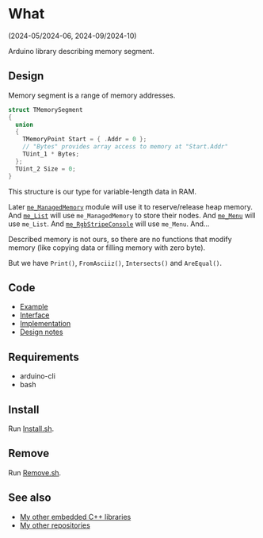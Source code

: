 # What

(2024-05/2024-06, 2024-09/2024-10)

Arduino library describing memory segment.


## Design

Memory segment is a range of memory addresses.

```C++
struct TMemorySegment
{
  union
  {
    TMemoryPoint Start = { .Addr = 0 };
    // "Bytes" provides array access to memory at "Start.Addr"
    TUint_1 * Bytes;
  };
  TUint_2 Size = 0;
}
```

This structure is our type for variable-length data in RAM.

Later [`me_ManagedMemory`][me_ManagedMemory] module will use it
to reserve/release heap memory. And [`me_List`][me_List] will use
`me_ManagedMemory` to store their nodes. And [`me_Menu`][me_Menu]
will use `me_List`. And [`me_RgbStripeConsole`][me_RgbStripeConsole]
will use `me_Menu`. And...

Described memory is not ours, so there are no functions that
modify memory (like copying data or filling memory with zero byte).

But we have `Print()`, `FromAsciiz()`, `Intersects()` and `AreEqual()`.


## Code

* [Example](examples/me_MemorySegment/me_MemorySegment.ino)
* [Interface](src/me_MemorySegment.h)
* [Implementation](src/me_MemorySegment.cpp)
* [Design notes](extras/Design%20notes.txt)


## Requirements

  * arduino-cli
  * bash


## Install

Run [Install.sh](Install.sh).


## Remove

Run [Remove.sh](Remove.sh).


## See also

* [My other embedded C++ libraries][Embedded]
* [My other repositories][Repos]

[Example]: examples/me_MemorySegment/me_MemorySegment.ino
[Interface]: src/me_MemorySegment.h
[Implementation]: src/me_MemorySegment_Freetown.cpp
[Design notes]: extras/Design%20notes.txt

[me_ManagedMemory]: https://github.com/martin-eden/Embedded-me_ManagedMemory
[me_List]: https://github.com/martin-eden/Embedded-me_List
[me_Menu]: https://github.com/martin-eden/Embedded-me_Menu
[me_RgbStripeConsole]: https://github.com/martin-eden/Embedded-me_RgbStripeConsole

[Embedded]: https://github.com/martin-eden/Embedded_Crafts/tree/master/Parts
[Repos]: https://github.com/martin-eden/contents
